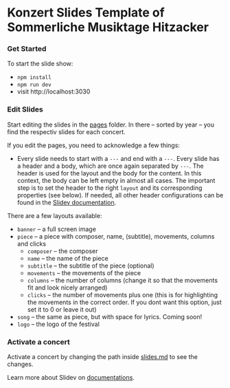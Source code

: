 # Konzert Slides Template of Sommerliche Musiktage Hitzacker

### Get Started
To start the slide show:

- `npm install`
- `npm run dev`
- visit http://localhost:3030


### Edit Slides
Start editing the slides in the [pages](./pages) folder. In there – sorted by year – you find the respectiv slides for each concert.

If you edit the pages, you need to acknowledge a few things:
- Every slide needs to start with a `---` and end with a `---`. Every slide has a header and a body, which are once again separated by `---`. The header is used for the layout and the body for the content. In this context, the body can be left empty in almost all cases. The important step is to set the header to the right `layout` and its corresponding properties (see below). If needed, all other header configurations can be found in the [Slidev documentation](https://sli.dev/guide/syntax.html#slide-attributes).

There are a few layouts available:
- `banner` – a full screen image
- `piece` – a piece with composer, name, (subtitle), movements, columns and clicks
    - `composer` – the composer
    - `name` – the name of the piece
    - `subtitle` – the subtitle of the piece (optional)
    - `movements` – the movements of the piece
    - `columns` – the number of columns (change it so that the movements fit and look nicely arranged)
    - `clicks` – the number of movements plus one (this is for highlighting the movements in the correct order. If you dont want this option, just set it to 0 or leave it out)
- `song` – the same as piece, but with space for lyrics. Coming soon!
- `logo` – the logo of the festival

### Activate a concert
Activate a concert by changing the path inside [slides.md](./slides.md) to see the changes.

Learn more about Slidev on [documentations](https://sli.dev/).
